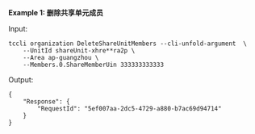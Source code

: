 **Example 1: 删除共享单元成员**



Input: 

```
tccli organization DeleteShareUnitMembers --cli-unfold-argument  \
    --UnitId shareUnit-xhre**ra2p \
    --Area ap-guangzhou \
    --Members.0.ShareMemberUin 333333333333
```

Output: 
```
{
    "Response": {
        "RequestId": "5ef007aa-2dc5-4729-a880-b7ac69d94714"
    }
}
```

